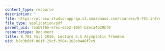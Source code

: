 ```yaml
---
content_type: resource
description: ''
file: https://ol-ocw-studio-app-qa.s3.amazonaws.com/courses/8-701-introduction-to-nuclear-and-particle-physics-fall-2020/b8c3b6df081f29cf3584208c0448f7c9_MIT8_701f20_lec5.5.pdf
file_type: application/pdf
parent_uid: 75ab9f65-e7ec-e552-10bf-b2eca4629bf0
resourcetype: Document
title: 8.701 Fall 2020, Lecture 5.5 Asymptotic Freedom
uid: b8c3b6df-081f-29cf-3584-208c0448f7c9
---
```

